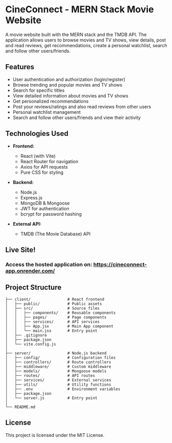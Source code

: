 # CineConnect - MERN Stack Movie Website

A movie website built with the MERN stack and the TMDB API. The application allows users to browse movies and TV shows, view details, post and read reviews, get recommendations, create a personal watchlist, search and follow other users/friends.

## Features

- User authentication and authorization (login/register)
- Browse trending and popular movies and TV shows
- Search for specific titles
- View detailed information about movies and TV shows
- Get personalized recommendations
- Post your reviews/ratings and also read reviews from other users
- Personal watchlist management
- Search and follow other users/friends and view their activity

## Technologies Used

- **Frontend:**

  - React (with Vite)
  - React Router for navigation
  - Axios for API requests
  - Pure CSS for styling 

- **Backend:**

  - Node.js
  - Express.js
  - MongoDB & Mongoose
  - JWT for authentication
  - bcrypt for password hashing

- **External API:**
  - TMDB (The Movie Database) API


## Live Site!

### Access the hosted application on: https://cineconnect-app.onrender.com/

## Project Structure

```
├── client/                # React frontend
│   ├── public/            # Public assets
│   ├── src/               # Source files
│   │   ├── components/    # Reusable components
│   │   ├── pages/         # Page components
│   │   ├── services/      # API services
│   │   ├── App.jsx        # Main App component
│   │   └── main.jsx       # Entry point
│   ├── .gitignore
│   ├── package.json
│   └── vite.config.js
│
├── server/                # Node.js backend
│   ├── config/            # Configuration files
│   ├── controllers/       # Route controllers
│   ├── middleware/        # Custom middleware
│   ├── models/            # Mongoose models
│   ├── routes/            # API routes
│   ├── services/          # External services
│   ├── utils/             # Utility functions
│   ├── .env               # Environment variables
│   ├── package.json
│   └── server.js          # Entry point
│
└── README.md
```

## License

This project is licensed under the MIT License.
